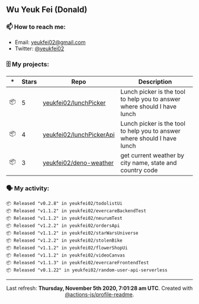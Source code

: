 ## Wu Yeuk Fei (Donald)

### 📫 How to reach me:

- Email: [yeukfei02@gmail.com](yeukfei02@gmail.com)
- Twitter: [@yeukfei02](https://twitter.com/yeukfei02)

### 🗄 My projects:

|*|Stars|Repo|Description|
|---|---|---|---|
| 📦 | 5 | [yeukfei02/lunchPicker](https://github.com/yeukfei02/lunchPicker) | Lunch picker is the tool to help you to answer where should I have lunch |
| 📦 | 4 | [yeukfei02/lunchPickerApi](https://github.com/yeukfei02/lunchPickerApi) | Lunch picker is the tool to help you to answer where should I have lunch |
| 📦 | 3 | [yeukfei02/deno-weather](https://github.com/yeukfei02/deno-weather) | get current weather by city name, state and country code |

### 🗣 My activity:

```
📦 Released "v0.2.8" in yeukfei02/todolistUi
📦 Released "v1.1.2" in yeukfei02/evercareBackendTest
📦 Released "v1.1.2" in yeukfei02/neurumTest
📦 Released "v1.2.2" in yeukfei02/ordersApi
📦 Released "v1.1.2" in yeukfei02/starWarsUniverse
📦 Released "v1.2.2" in yeukfei02/stolenBike
📦 Released "v1.1.2" in yeukfei02/flowerShopUi
📦 Released "v1.1.2" in yeukfei02/videoCanvas
📦 Released "v1.1.3" in yeukfei02/evercareFrontendTest
📦 Released "v0.1.22" in yeukfei02/random-user-api-serverless
```

<!-- <img src="https://github-readme-stats.vercel.app/api?username=yeukfei02&show_icons=true&count_private=true&theme=radical" />

<img src="https://github-readme-stats.vercel.app/api/top-langs/?username=yeukfei02&theme=radical" /> -->

---

<p align="center">Last refresh: <b>Thursday, November 5th 2020, 7:01:28 am UTC</b>. Created with <a href=https://github.com/marketplace/actions/profile-readme>@actions-js/profile-readme</a>.</p>
